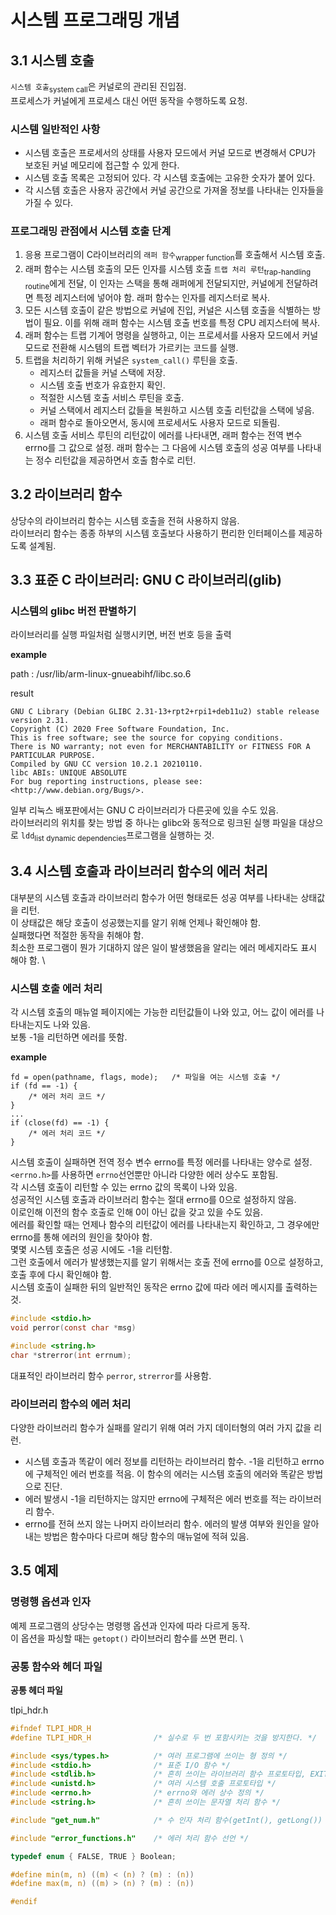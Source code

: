 # 시스템 프로그래밍 개념
## 3.1 시스템 호출
`시스템 호출`<sub>system call</sub>은 커널로의 관리된 진입점. \
프로세스가 커널에게 프로세스 대신 어떤 동작을 수행하도록 요청. 

### 시스템 일반적인 사항
* 시스템 호출은 프로세서의 상태를 사용자 모드에서 커널 모드로 변경해서 CPU가 보호된 커널 메모리에 접근할 수 있게 한다.
* 시스템 호출 목록은 고정되어 있다. 각 시스템 호출에는 고유한 숫자가 붙어 있다.
* 각 시스템 호출은 사용자 공간에서 커널 공간으로 가져올 정보를 나타내는 인자들을 가질 수 있다.

### 프로그래밍 관점에서 시스템 호출 단계
1. 응용 프로그램이 C라이브러리의 `래퍼 함수`<sub>wrapper function</sub>를 호출해서 시스템 호출.
1. 래퍼 함수는 시스템 호출의 모든 인자를 시스템 호출 `트랩 처리 루턴`<sub>trap-handling routine</sub>에게 전달, 이 인자는 스택을 통해 래퍼에게 전달되지만, 커널에게 전달하려면 특정 레지스터에 넣어야 함. 래퍼 함수는 인자를 레지스터로 복사.
1. 모든 시스템 호출이 같은 방법으로 커널에 진입, 커널은 시스템 호출을 식별하는 방법이 필요. 이를 위해 래퍼 함수는 시스템 호출 번호를 특정 CPU 레지스터에 복사.
1. 래퍼 함수는 트랩 기계어 명령을 실행하고, 이는 프로세서를 사용자 모드에서 커널 모드로 전환해 시스템의 트랩 벡터가 가르키는 코드를 실행.
1. 트랩을 처리하기 위해 커널은 `system_call()` 루틴을 호출.
	* 레지스터 값들을 커널 스택에 저장.
	* 시스템 호출 번호가 유효한지 확인.
	* 적절한 시스템 호출 서비스 루틴을 호출.
	* 커널 스택에서 레지스터 값들을 복원하고 시스템 호출 리턴값을 스택에 넣음.
	* 래퍼 함수로 돌아오면서, 동시에 프로세서도 사용자 모드로 되돌림.
1. 시스템 호출 서비스 루틴의 리턴값이 에러를 나타내면, 래퍼 함수는 전역 변수 errno를 그 값으로 설정. 래퍼 함수는 그 다음에 시스템 호출의 성공 여부를 나타내는 정수 리턴값을 제공하면서 호출 함수로 리턴.

## 3.2 라이브러리 함수
상당수의 라이브러리 함수는 시스템 호출을 전혀 사용하지 않음. \
라이브러리 함수는 종종 하부의 시스템 호출보다 사용하기 편리한 인터페이스를 제공하도록 설계됨.

## 3.3 표준 C 라이브러리: GNU C 라이브러리(glib)
### 시스템의 glibc 버전 판별하기
라이브러리를 실행 파일처럼 실행시키면, 버전 번호 등을 출력

**example**

path : /usr/lib/arm-linux-gnueabihf/libc.so.6 

result
```
GNU C Library (Debian GLIBC 2.31-13+rpt2+rpi1+deb11u2) stable release version 2.31.
Copyright (C) 2020 Free Software Foundation, Inc.
This is free software; see the source for copying conditions.
There is NO warranty; not even for MERCHANTABILITY or FITNESS FOR A
PARTICULAR PURPOSE.
Compiled by GNU CC version 10.2.1 20210110.
libc ABIs: UNIQUE ABSOLUTE
For bug reporting instructions, please see:
<http://www.debian.org/Bugs/>.
```

일부 리눅스 배포판에서는 GNU C 라이브러리가 다른곳에 있을 수도 있음. \
라이브러리의 위치를 찾는 방법 중 하나는 glibc와 동적으로 링크된 실행 파일을 대상으로 `ldd`<sub>list dynamic dependencies</sub>프로그램을 실행하는 것.

## 3.4 시스템 호출과 라이브러리 함수의 에러 처리
대부분의 시스템 호출과 라이브러리 함수가 어떤 형태로든 성공 여부를 나타내는 상태값을 리턴. \
이 상태값은 해당 호출이 성공했는지를 알기 위해 언제나 확인해야 함. \
실패했다면 적절한 동작을 취해야 함. \
최소한 프로그램이 뭔가 기대하지 않은 일이 발생했음을 알리는 에러 메세지라도 표시 해야 함. \

### 시스템 호출 에러 처리
각 시스템 호출의 매뉴얼 페이지에는 가능한 리턴값들이 나와 있고, 어느 값이 에러를 나타내는지도 나와 있음. \
보통 -1을 리턴하면 에러를 뜻함. 

**example**
```
fd = open(pathname, flags, mode);	/* 파일을 여는 시스템 호출 */
if (fd == -1) {
	/* 에러 처리 코드 */
}
...
if (close(fd) == -1) {
	/* 에러 처리 코드 */
}
```
시스템 호출이 실패하면 전역 정수 변수 errno를 특정 에러를 나타내는 양수로 설정. \
`<errno.h>`를 사용하면 `errno`선언뿐만 아니라 다양한 에러 상수도 포함됨. \
각 시스템 호출이 리턴할 수 있는 errno 값의 목록이 나와 있음. \
성공적인 시스템 호출과 라이브러리 함수는 절대 errno를 0으로 설정하지 않음. \
이로인해 이전의 함수 호출로 인해 0이 아닌 값을 갖고 있을 수도 있음. \
에러를 확인할 때는 언제나 함수의 리턴값이 에러를 나타내는지 확인하고, 그 경우에만 errno를 통해 에러의 원인을 찾아야 함. \
몇몇 시스템 호출은 성공 시에도 -1을 리턴함. \
그런 호출에서 에러가 발생했는지를 알기 위해서는 호출 전에 errno를 0으로 설정하고, 호출 후에 다시 확인해야 함. \
시스템 호출이 실패한 뒤의 일반적인 동작은 errno 값에 따라 에러 메시지를 출력하는 것.

```c
#include <stdio.h>
void perror(const char *msg)
```

```c
#include <string.h>
char *strerror(int errnum);
```
대표적인 라이브러리 함수 `perror`, `strerror`를 사용함.

### 라이브러리 함수의 에러 처리
다양한 라이브러리 함수가 실패를 알리기 위해 여러 가지 데이터형의 여러 가지 값을 리런.
* 시스템 호출과 똑같이 에러 정보를 리턴하는 라이브러리 함수. -1을 리턴하고 errno에 구체적인 에러 번호를 적음. 이 함수의 에러는 시스템 호출의 에러와 똑같은 방법으로 진단.
* 에러 발생시 -1을 리턴하지는 않지만 errno에 구체적은 에러 번호를 적는 라이브러리 함수.
* errno를 전혀 쓰지 않는 나머지 라이브러리 함수. 에러의 발생 여부와 원인을 알아내는 방법은 함수마다 다르며 해당 함수의 매뉴얼에 적혀 있음.

## 3.5 예제
### 명령행 옵션과 인자
예제 프로그램의 상당수는 명령행 옵션과 인자에 따라 다르게 동작. \
이 옵션을 파싱할 때는 `getopt()` 라이브러리 함수를 쓰면 편리. \
### 공통 함수와 헤더 파일

**공통 헤더 파일**

tlpi_hdr.h
```c
#ifndef TLPI_HDR_H
#define TLPI_HDR_H				/* 실수로 두 번 포함시키는 것을 방지한다. */

#include <sys/types.h>			/* 여러 프로그램에 쓰이는 형 정의 */
#include <stdio.h>				/* 표준 I/O 함수 */
#include <stdlib.h>				/* 흔히 쓰이는 라이브러리 함수 프로토타입, EXIT_SUCCESS와 EXIT_FAILURE 상수 */
#include <unistd.h>				/* 여러 시스템 호출 프로토타입 */
#include <errno.h>				/* errno와 에러 상수 정의 */
#include <string.h>				/* 흔히 쓰이는 문자열 처리 함수 */

#include "get_num.h"			/* 수 인자 처리 함수(getInt(), getLong()) 선언 */

#include "error_functions.h"	/* 에러 처리 함수 선언 */

typedef enum { FALSE, TRUE } Boolean;

#define min(m, n) ((m) < (n) ? (m) : (n))
#define max(m, n) ((m) > (n) ? (m) : (n))

#endif
```